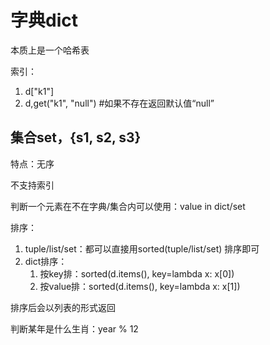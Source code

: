 # 字典dict

本质上是一个哈希表

索引：

1. d["k1"]
2. d,get("k1", "null")  #如果不存在返回默认值“null”

## 集合set，{s1, s2, s3}

特点：无序

不支持索引

判断一个元素在不在字典/集合内可以使用：value in dict/set

排序：

1. tuple/list/set：都可以直接用sorted(tuple/list/set) 排序即可
2. dict排序：
   1. 按key排：sorted(d.items(), key=lambda x: x[0])
   2. 按value排：sorted(d.items(), key=lambda x: x[1])

排序后会以列表的形式返回


判断某年是什么生肖：year % 12